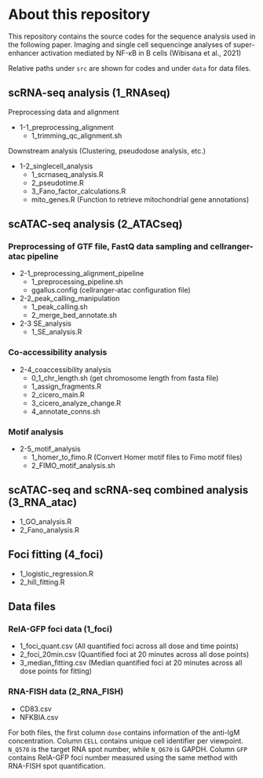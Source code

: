 # About this repository

This repository contains the source codes for the sequence analysis used in the following paper.
Imaging and single cell sequencinge analyses of super-enhancer activation mediated by NF-κB in B cells (Wibisana et al., 2021)

Relative paths under `src` are shown for codes and under `data` for data files.

## scRNA-seq analysis (1_RNAseq)

Preprocessing data and alignment

- 1-1_preprocessing_alignment
  - 1_trimming_qc_alignment.sh

Downstream analysis (Clustering, pseudodose analysis, etc.)

- 1-2_singlecell_analysis
  - 1_scrnaseq_analysis.R
  - 2_pseudotime.R
  - 3_Fano_factor_calculations.R
  - mito_genes.R (Function to retrieve mitochondrial gene annotations)

## scATAC-seq analysis (2_ATACseq)

### Preprocessing of GTF file, FastQ data sampling and cellranger-atac pipeline

- 2-1_preprocessing_alignment_pipeline
  - 1_preprocessing_pipeline.sh
  - ggallus.config (cellranger-atac configuration file)
- 2-2_peak_calling_manipulation
  - 1_peak_calling.sh
  - 2_merge_bed_annotate.sh
- 2-3 SE_analysis
  - 1_SE_analysis.R

### Co-accessibility analysis

- 2-4_coaccessibility analysis
  - 0_1_chr_length.sh (get chromosome length from fasta file)
  - 1_assign_fragments.R
  - 2_cicero_main.R
  - 3_cicero_analyze_change.R
  - 4_annotate_conns.sh

### Motif analysis

- 2-5_motif_analysis
  - 1_homer_to_fimo.R (Convert Homer motif files to Fimo motif files)
  - 2_FIMO_motif_analysis.sh

## scATAC-seq and scRNA-seq combined analysis (3_RNA_atac)

- 1_GO_analysis.R
- 2_Fano_analysis.R

## Foci fitting (4_foci)

- 1_logistic_regression.R
- 2_hill_fitting.R

## Data files

### RelA-GFP foci data (1_foci)

- 1_foci_quant.csv (All quantified foci across all dose and time points)
- 2_foci_20min.csv (Quantified foci at 20 minutes across all dose points)
- 3_median_fitting.csv (Median quantified foci at 20 minutes across all dose points for fitting)

### RNA-FISH data (2_RNA_FISH)

- CD83.csv
- NFKBIA.csv

For both files, the first column `dose` contains information of the anti-IgM concentration. Column `CELL` contains unique cell identifier per viewpoint. `N_Q570` is the target RNA spot number, while `N_Q670` is GAPDH. Column `GFP ` contains RelA-GFP foci number measured using the same method with RNA-FISH spot quantification.
